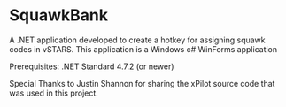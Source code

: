 # SquawkBank
A .NET application developed to create a hotkey for assigning squawk codes in vSTARS. This application is a Windows c# WinForms application

Prerequisites: .NET Standard 4.7.2 (or newer)

Special Thanks to Justin Shannon for sharing the xPilot source code that was used in this project.

